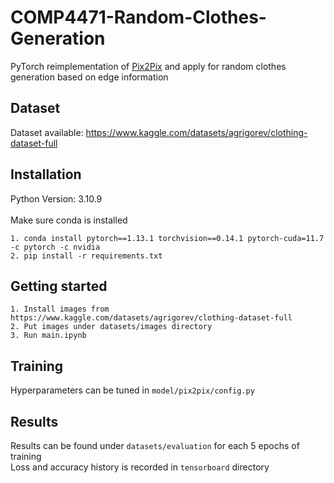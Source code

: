 # COMP4471-Random-Clothes-Generation
PyTorch reimplementation of [Pix2Pix](https://arxiv.org/abs/1611.07004) and apply for random clothes generation based on edge information

## Dataset
Dataset available: https://www.kaggle.com/datasets/agrigorev/clothing-dataset-full

## Installation 
Python Version: 3.10.9 <br><br>
Make sure conda is installed
```
1. conda install pytorch==1.13.1 torchvision==0.14.1 pytorch-cuda=11.7 -c pytorch -c nvidia
2. pip install -r requirements.txt
```

## Getting started
```
1. Install images from https://www.kaggle.com/datasets/agrigorev/clothing-dataset-full
2. Put images under datasets/images directory
3. Run main.ipynb
```

## Training
Hyperparameters can be tuned in `model/pix2pix/config.py`

## Results
Results can be found under `datasets/evaluation` for each 5 epochs of training <br>
Loss and accuracy history is recorded in `tensorboard` directory
